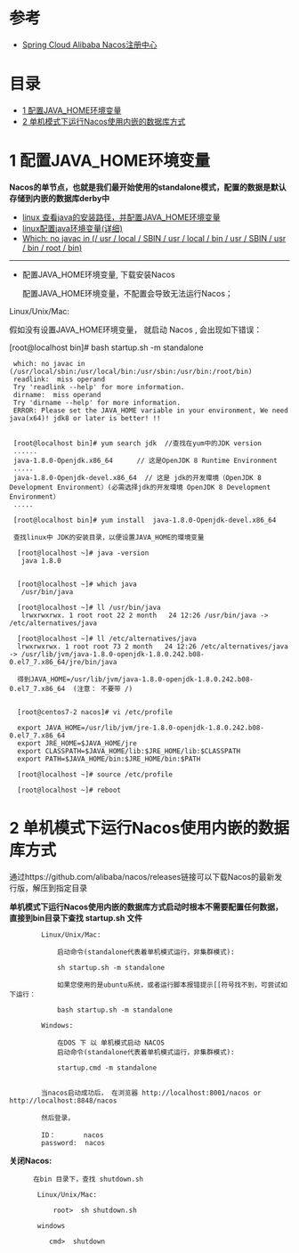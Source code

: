 
# 参考
* [Spring Cloud Alibaba Nacos注册中心](https://mrbird.cc/Spring-Cloud-Alibaba-Nacos%E6%B3%A8%E5%86%8C%E4%B8%AD%E5%BF%83.html)


# 目录
* [1 配置JAVA_HOME环境变量](#1-配置JAVA_HOME环境变量)
* [2 单机模式下运行Nacos使用内嵌的数据库方式](#1-单机模式下运行Nacos使用内嵌的数据库方式)



# 1 配置JAVA_HOME环境变量

**Nacos的单节点，也就是我们最开始使用的standalone模式，配置的数据是默认存储到内嵌的数据库derby中**

   * [linux 查看java的安装路径，并配置JAVA_HOME环境变量](https://blog.csdn.net/u013626215/article/details/88964331?spm=1001.2101.3001.6650.2&utm_medium=distribute.pc_relevant.none-task-blog-2%7Edefault%7ECTRLIST%7ERate-2.pc_relevant_paycolumn_v3&depth_1-utm_source=distribute.pc_relevant.none-task-blog-2%7Edefault%7ECTRLIST%7ERate-2.pc_relevant_paycolumn_v3&utm_relevant_index=5)
   * [linux配置java环境变量(详细)](https://www.cnblogs.com/samcn/archive/2011/03/16/1986248.html)
   * [Which: no javac in (/ usr / local / SBIN / usr / local / bin / usr / SBIN / usr / bin / root / bin)](https://cdmana.com/2021/07/20210722163907299e.html)
      
----

  * 配置JAVA_HOME环境变量, 下载安装Nacos
 
    配置JAVA_HOME环境变量，不配置会导致无法运行Nacos；
 
   Linux/Unix/Mac:
   
   假如没有设置JAVA_HOME环境变量， 就启动 Nacos , 会出现如下错误：
   
   [root@localhost bin]# bash startup.sh -m standalone

     which: no javac in (/usr/local/sbin:/usr/local/bin:/usr/sbin:/usr/bin:/root/bin)
     readlink:  miss operand 
     Try 'readlink --help' for more information.
     dirname:  miss operand 
     Try 'dirname --help' for more information.
     ERROR: Please set the JAVA_HOME variable in your environment, We need java(x64)! jdk8 or later is better! !!
     
     
     [root@localhost bin]# yum search jdk  //查找在yum中的JDK version
     ......
     java-1.8.0-Openjdk.x86_64      // 这是OpenJDK 8 Runtime Environment
     .....
     java-1.8.0-Openjdk-devel.x86_64  // 这是 jdk的开发環境（OpenJDK 8 Development Environment）(必需选择jdk的开发環境 OpenJDK 8 Development Environment）
     .....
   
     [root@localhost bin]# yum install  java-1.8.0-Openjdk-devel.x86_64
     
     查找linux中 JDK的安装目录，以便设置JAVA_HOME的環境变量
     
      [root@localhost ~]# java -version
       java 1.8.0
      
      
      [root@localhost ~]# which java
       /usr/bin/java
      
      [root@localhost ~]# ll /usr/bin/java 
       lrwxrwxrwx. 1 root root 22 2 month   24 12:26 /usr/bin/java -> /etc/alternatives/java
       
      [root@localhost ~]# ll /etc/alternatives/java
      lrwxrwxrwx. 1 root root 73 2 month   24 12:26 /etc/alternatives/java -> /usr/lib/jvm/java-1.8.0-openjdk-1.8.0.242.b08-0.el7_7.x86_64/jre/bin/java 
      
      得到JAVA_HOME=/usr/lib/jvm/java-1.8.0-openjdk-1.8.0.242.b08-0.el7_7.x86_64  (注意： 不要带 /)
      
      
      [root@centos7-2 nacos]# vi /etc/profile
      
      export JAVA_HOME=/usr/lib/jvm/jre-1.8.0-openjdk-1.8.0.242.b08-0.el7_7.x86_64         
      export JRE_HOME=$JAVA_HOME/jre
      export CLASSPATH=$JAVA_HOME/lib:$JRE_HOME/lib:$CLASSPATH
      export PATH=$JAVA_HOME/bin:$JRE_HOME/bin:$PATH
      
      [root@localhost ~]# source /etc/profile
      
      [root@localhost ~]# reboot
     

# 2 单机模式下运行Nacos使用内嵌的数据库方式

   通过https://github.com/alibaba/nacos/releases链接可以下载Nacos的最新发行版，解压到指定目录

   **单机模式下运行Nacos使用内嵌的数据库方式启动时根本不需要配置任何数据，直接到bin目录下查找 startup.sh 文件**
            
            Linux/Unix/Mac:

                启动命令(standalone代表着单机模式运行，非集群模式):

                sh startup.sh -m standalone

                如果您使用的是ubuntu系统，或者运行脚本报错提示[[符号找不到，可尝试如下运行：

                bash startup.sh -m standalone

            Windows:

                在DOS 下 以 单机模式启动 NACOS
                启动命令(standalone代表着单机模式运行，非集群模式):

                startup.cmd -m standalone


            当nacos启动成功后， 在浏览器 http://localhost:8001/nacos or http://localhost:8848/nacos    

            然后登录，

            ID：       nacos
            password:  nacos
    

   **关闭Nacos:**

          在bin 目录下，查找 shutdown.sh
          
           Linux/Unix/Mac:
           
               root>  sh shutdown.sh
               
           windows
           
              cmd>  shutdown
          
























